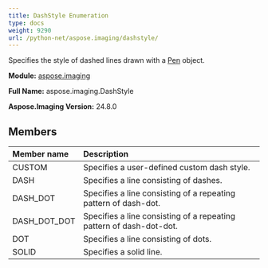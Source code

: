 ```yaml
---
title: DashStyle Enumeration
type: docs
weight: 9290
url: /python-net/aspose.imaging/dashstyle/
---
```


Specifies the style of dashed lines drawn with a [Pen](/imaging/python-net/aspose.imaging/pen/) object.

**Module:** [aspose.imaging](/imaging/python-net/aspose.imaging/)

**Full Name:** aspose.imaging.DashStyle

**Aspose.Imaging Version:** 24.8.0

## **Members**
| **Member name** | **Description** |
| :- | :- |
| CUSTOM | Specifies a user-defined custom dash style. |
| DASH | Specifies a line consisting of dashes. |
| DASH_DOT | Specifies a line consisting of a repeating pattern of dash-dot. |
| DASH_DOT_DOT | Specifies a line consisting of a repeating pattern of dash-dot-dot. |
| DOT | Specifies a line consisting of dots. |
| SOLID | Specifies a solid line. |
